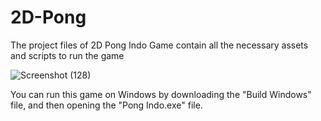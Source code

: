 # 2D-Pong
The project files of 2D Pong Indo Game contain all the necessary assets and scripts to run the game

 ![Screenshot (128)](https://user-images.githubusercontent.com/119511703/219932085-77980373-d97c-4adc-a8d6-842669318905.png)
 
You can run this game on Windows by downloading the "Build Windows" file, and then opening the "Pong Indo.exe" file.
